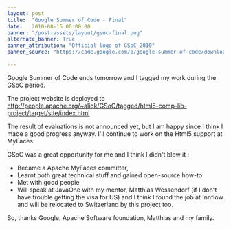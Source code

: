 ```yaml
---
layout: post
title:  "Google Summer of Code - Final"
date:   2010-08-15 00:00:00
banner: "/post-assets/layout/gsoc-final.png"
alternate_banner: True
banner_attribution: "Official logo of GSoC 2010"
banner_source: "https://code.google.com/p/google-summer-of-code/downloads/detail?name=2010_950x846px.png&can=2&q="

---
```


Google Summer of Code ends tomorrow and I tagged my work during the GSoC period.
<!--more-->

The project website is deployed to <http://people.apache.org/~aliok/GSoC/tagged/html5-comp-lib-project/target/site/index.html>

The result of evaluations is not announced yet, but I am happy since I think I made a good progress anyway.
I'll continue to work on the Html5 support at MyFaces.

GSoC was a great opportunity for me and I think I didn't blow it :

* Became a Apache MyFaces committer,
* Learnt both great technical stuff and gained open-source how-to
* Met with good people
* Will speak at JavaOne with my mentor, Matthias Wessendorf (if I don't have trouble getting the visa for US)
and I think I found the job at Innflow and will be relocated to Switzerland by this project too.


So, thanks Google, Apache Software foundation, Matthias and my family.
